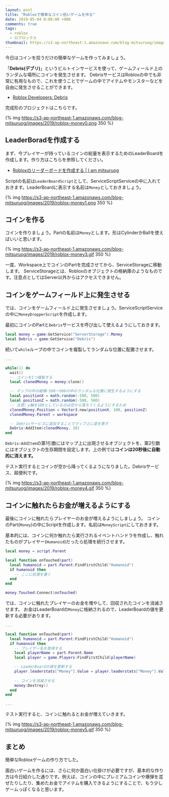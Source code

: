 ```yaml
---
layout: post
title: "Robloxで簡単なコイン拾いゲームを作る"
date: 2019-05-04 0:00:00 +900
comments: true
tags:
  - roblox
  - ロブロックス
thumbnail: https://s3-ap-northeast-1.amazonaws.com/blog-mitsuruog/images/2019/roblox-money-logo.png
---
```


今日はコインを拾うだけの簡単なゲームを作ってみましょう。

「**Debris(デブリ)**」というビルトインサービスを使って、ゲームフィールド上のランダムな場所にコインを発生させます。
DebrisサービスはRobloxの中でも非常に有用なもので、これを使うことでゲームの中でアイテムやモンスターなどを自由に発生させることができます。

- [Roblox Developers: Debris](https://developer.roblox.com/api-reference/class/Debris)

完成形のプロジェクトはこちらです。

{% img https://s3-ap-northeast-1.amazonaws.com/blog-mitsuruog/images/2019/roblox-money0.png 350 %}

## LeaderBoradを作成する

まず、今プレイヤーが持っているコインの総量を表示するためのLeaderBoardを作成します。作り方はこちらを参照してください。

- [Robloxのリーダーボードを作成する | I am mitsuruog](https://blog.mitsuruog.info/2019/04/roblox-setup-leaderboard)

Scriptの名前は`LeaderBoardScript`として、ServiceScriptServiceの中に入れておきます。LeaderBoardに表示する名前は`Money`としておきましょう。

{% img https://s3-ap-northeast-1.amazonaws.com/blog-mitsuruog/images/2019/roblox-money1.png 350 %}

## コインを作る

コインを作りましょう。Partの名前は`Money`とします。形はCylinderかBallを使えばいいと思います。

{% img https://s3-ap-northeast-1.amazonaws.com/blog-mitsuruog/images/2019/roblox-money3.gif 350 %}

一度、Workspace上でコインのPartを完成させてから、ServiceStorageに移動します。
ServiceStorageとは、Robloxのオブジェクトの格納庫のようなものです。注意点としてはServer以外からはアクセスできません。

## コインをゲームフィールド上に発生させる

では、コインをゲームフィールド上に発生させましょう。ServiceScriptServiceの中に`MoneyDropperScript`を作成します。

最初にコインのPartと`Debris`サービスを呼び出して使えるようにしておきます。

```lua
local money = game:GetService("ServerStorage").Money
local Debris = game:GetService("Debris")
```

続いて`while`ループの中でコインを複製してランダムな位置に配置させます。

```lua
...

while(1) do
  wait()
  -- コインを1つ複製する
  local clonedMoney = money:clone()

  -- マップの中の縦横-500〜500の中のランダムな位置に発生するようにする
  local positionX = math.random(-500, 500)
  local positionZ = math.random(-500, 500)
  -- 注意）y軸を100としているのは空から落ちてくるようにするため
  clonedMoney.Position = Vector3.new(positionX, 100, positionZ)
  clonedMoney.Parent = workspace

  -- Debrisサービスに追加することでマップ上に姿を表す
  Debris:AddItem(clonedMoney, 20)
end
```

`Debris:AddItem`の第1引数にはマップ上に出現させるオブジェクトを、第2引数にはオブジェクトの生存期間を設定します。上の例では**コインは20秒後に自動的に消えます。**

テスト実行するとコインが空から降ってくるようになりました。Debrisサービス、超便利です。

{% img https://s3-ap-northeast-1.amazonaws.com/blog-mitsuruog/images/2019/roblox-money4.gif 350 %}

## コインに触れたらお金が増えるようにする

最後にコインに触れたらプレイヤーのお金が増えるようにしましょう。
コインのPart(`Money`)の中にScriptを作成します。名前は`MoneyScript`にしておきます。

基本的には、コインに何か触れたら実行されるイベントハンドラを作成し、触れたものがプレイヤー(`Humanoid`)だったら処理を続行させます。

```lua
local money = script.Parent

local function onTouched(part)
  local humanoid = part.Parent:FindFirstChild("Humanoid")
  if humanoid then 
    -- ここに処理を書く
  end
end

money.Touched:Connect(onTouched)
```

では、コインに触れたプレイヤーのお金を増やして、回収されたコインを消滅させます。
お金はLeaderBoardの`Money`に格納されるので、LeaderBoardの値を更新する必要があります。

```lua
...

local function onTouched(part)
  local humanoid = part.Parent:FindFirstChild("Humanoid")
  if humanoid then 
    -- プレイヤー名を取得する
    local playerName = part.Parent.Name
    local player = game.Players:FindFirstChild(playerName)

    -- LeaderBoardの値を更新する
    player.leaderstats["Money"].Value = player.leaderstats["Money"].Value + 5
    
    -- コインを消滅させる
    money:Destroy()
  end
end

...
```

テスト実行すると、コインに触れるとお金が増えていきます。

{% img https://s3-ap-northeast-1.amazonaws.com/blog-mitsuruog/images/2019/roblox-money5.gif 350 %}

## まとめ

簡単なRobloxゲームの作り方でした。

面白いゲームを作るには、さらに何か面白い仕掛けが必要ですが、基本的な作り方は今日紹介した通りです。例えば、コインの中にプレミアムコインや爆弾を混ぜたりしたり、集めたお金でアイテムを購入できるようにすることで、もう少しゲームっぽくなると思います。
